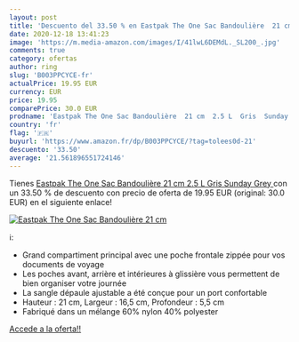 ```yaml
---
layout: post
title: 'Descuento del 33.50 % en Eastpak The One Sac Bandoulière  21 cm  '
date: 2020-12-18 13:41:23
image: 'https://m.media-amazon.com/images/I/41lwL6DEMdL._SL200_.jpg'
comments: true
category: ofertas
author: ring
slug: 'B003PPCYCE-fr'
actualPrice: 19.95 EUR
currency: EUR
price: 19.95
comparePrice: 30.0 EUR
prodname: 'Eastpak The One Sac Bandoulière  21 cm  2.5 L  Gris  Sunday Grey '
country: 'fr'
flag: '🇫🇷'
buyurl: 'https://www.amazon.fr/dp/B003PPCYCE/?tag=tolees0d-21'
descuento: '33.50'
average: '21.561896551724146'
---
```


Tienes [Eastpak The One Sac Bandoulière  21 cm  2.5 L  Gris  Sunday Grey ](https://www.amazon.fr/dp/B003PPCYCE/?tag=tolees0d-21) con un 33.50 % de descuento con precio de oferta de 19.95 EUR (original: 30.0 EUR) en el siguiente enlace!

[![Eastpak The One Sac Bandoulière  21 cm  ](https://m.media-amazon.com/images/I/41lwL6DEMdL._SL200_.jpg)](https://www.amazon.fr/dp/B003PPCYCE/?tag=tolees0d-21)

ℹ️:

- Grand compartiment principal avec une poche frontale zippée pour vos documents de voyage
- Les poches avant, arrière et intérieures à glissière vous permettent de bien organiser votre journée
- La sangle dépaule ajustable a été conçue pour un port confortable
- Hauteur : 21 cm, Largeur : 16,5 cm, Profondeur : 5,5 cm
- Fabriqué dans un mélange 60% nylon 40% polyester

[Accede a la oferta!!](https://www.amazon.fr/dp/B003PPCYCE/?tag=tolees0d-21)
